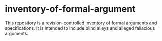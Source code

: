 # inventory-of-formal-argument
This repository is a revision-controlled inventory of formal arguments and specifications. It is intended to include blind alleys and alleged fallacious arguments.
